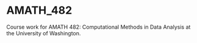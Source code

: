 # AMATH_482
Course work for AMATH 482: Computational Methods in Data Analysis at the University of Washington.
